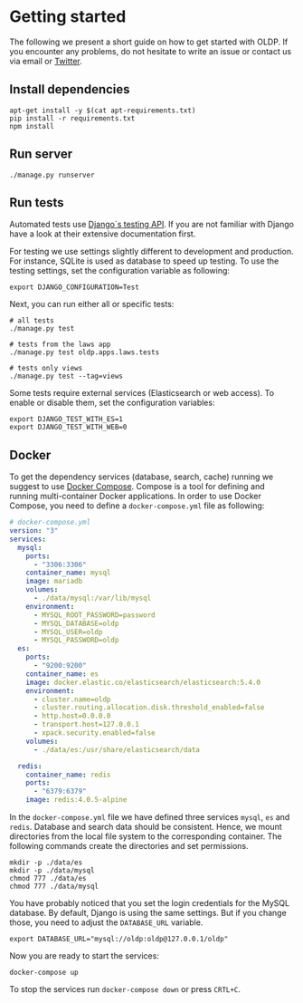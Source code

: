 # Getting started

The following we present a short guide on how to get started with OLDP.
If you encounter any problems, do not hesitate to write an issue or contact us via email or [Twitter](https://twitter.com/openlegaldata).

## Install dependencies

```
apt-get install -y $(cat apt-requirements.txt)
pip install -r requirements.txt
npm install
```

## Run server

```
./manage.py runserver
```

## Run tests

Automated tests use [Django`s testing API](https://docs.djangoproject.com/en/2.1/topics/testing/).
If you are not familiar with Django have a look at their extensive documentation first.

For testing we use settings slightly different to development and production.
For instance, SQLite is used as database to speed up testing.
To use the testing settings, set the configuration variable as following:

```
export DJANGO_CONFIGURATION=Test
```

Next, you can run either all or specific tests:

```
# all tests
./manage.py test

# tests from the laws app
./manage.py test oldp.apps.laws.tests

# tests only views
./manage.py test --tag=views
```

Some tests require external services (Elasticsearch or web access).
To enable or disable them, set the configuration variables:

```
export DJANGO_TEST_WITH_ES=1
export DJANGO_TEST_WITH_WEB=0
```

## Docker

To get the dependency services (database, search, cache) running we suggest to use [Docker Compose](https://docs.docker.com/compose/).
Compose is a tool for defining and running multi-container Docker applications.
In order to use Docker Compose, you need to define a `docker-compose.yml` file as following:

```yaml
# docker-compose.yml
version: "3"
services:
  mysql:
    ports:
      - "3306:3306"
    container_name: mysql
    image: mariadb
    volumes:
      - ./data/mysql:/var/lib/mysql
    environment:
      - MYSQL_ROOT_PASSWORD=password
      - MYSQL_DATABASE=oldp
      - MYSQL_USER=oldp
      - MYSQL_PASSWORD=oldp
  es:
    ports:
      - "9200:9200"
    container_name: es
    image: docker.elastic.co/elasticsearch/elasticsearch:5.4.0
    environment:
      - cluster.name=oldp
      - cluster.routing.allocation.disk.threshold_enabled=false
      - http.host=0.0.0.0
      - transport.host=127.0.0.1
      - xpack.security.enabled=false
    volumes:
      - ./data/es:/usr/share/elasticsearch/data

  redis:
    container_name: redis
    ports:
      - "6379:6379"
    image: redis:4.0.5-alpine
```

In the `docker-compose.yml` file we have defined three services `mysql`, `es` and `redis`.
Database and search data should be consistent. Hence, we mount directories from the local file system to the corresponding container.
The following commands create the directories and set permissions.

```
mkdir -p ./data/es
mkdir -p ./data/mysql
chmod 777 ./data/es
chmod 777 ./data/mysql
```

You have probably noticed that you set the login credentials for the MySQL database.
By default, Django is using the same settings.
But if you change those, you need to adjust the `DATABASE_URL` variable.

```
export DATABASE_URL="mysql://oldp:oldp@127.0.0.1/oldp"
```

Now you are ready to start the services:

```
docker-compose up
```

To stop the services run `docker-compose down` or press `CRTL+C`.
